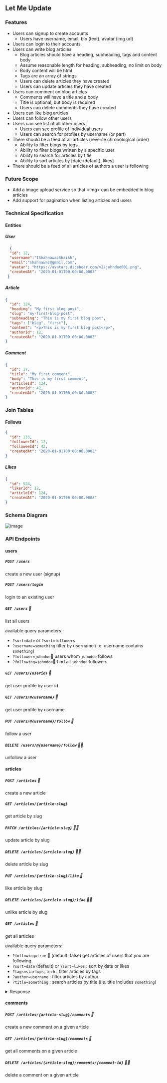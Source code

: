 ## Let Me Update

### Features
- Users can signup to create accounts
   - Users have username, email, bio (text), avatar (img url)
- Users can login to their accounts
- Users can write blog articles
  - Blog articles should have a heading, subheading, tags and content body
  - Assume reasonable length for heading, subheading, no limit on body
  - Body content will be html
  - Tags are an array of strings
  - Users can delete articles they have created
  - Users can update articles they have created
- Users can comment on blog articles
  - Comments will have a title and a body
  - Title is optional, but body is required
  - Users can delete comments they have created
- Users can like blog articles
- Users can follow other users
- Users can see list of all other users
  - Users can see profile of individual users
  - Users can search for profiles by username (or part)
- There should be a feed of all articles (reverse chronological order)
  - Ability to filter blogs by tags
  - Ability to filter blogs written by a specific user
  - Ability to search for articles by title
  - Ability to sort articles by [date (default), likes]
- There should be a feed of all articles of authors a user is following

### Future Scope
- Add a image upload service so that \<img\> can be embedded in blog articles
- Add support for pagination when listing articles and users


### Technical Specification

#### Entities

##### User
```json
  {
  "id": 12,
  "username":"IShahnawazShaikh",
  "email":"shahnawaz@gmail.com",
  "avatar": "https://avatars.dicebear.com/v2/johndoe001.png",
  "createdAt": "2020-01-01T00:00:00.000Z"
 }
```
##### Article

```json
{
  "id": 124,
  "heading": "My first blog post",
  "slug": "my-first-blog-post",
  "subheading": "This is my first blog post",
  "tags": ["blog", "first"],
  "content": "<p>This is my first blog post</p>",
  "authorId": 12,
  "createdAt": "2020-01-01T00:00:00.000Z"
}
```

##### Comment

```json
{
  "id": 17,
  "title": "My first comment",
  "body": "This is my first comment",
  "articleId": 124,
  "authorId": 42,
  "createdAt": "2020-01-01T00:00:00.000Z"
}

```


### Join Tables

#### Follows
```json
{
  "id": 133,
  "followerId": 12,
  "followeeId": 42,
  "createdAt": "2020-01-01T00:00:00.000Z"
}
```

##### Likes

```json
{
  "id": 524,
  "likerId": 12,
  "articleId": 124,
  "createdAt": "2020-01-01T00:00:00.000Z"
}
```

### Schema Diagram

![image](https://user-images.githubusercontent.com/1327050/168328390-12badd31-49f9-4a00-a3be-b94f7298e4fc.png)

### API Endpoints

#### users

##### `POST /users`
create a new user (signup)

##### `POST /users/login`
login to an existing user

##### `GET /users` 📄
list all users

available query parameters :
- `?sort=date` or `?sort=followers`
- `?username=something` filter by username (i.e. username contains `something`)
- `?follower=johndoe`🔐 users whom `johndoe` follows
- `?following=johndoe`🔐 find all `johndoe` followers


##### `GET /users/{userid}` 🔐
get user profile by user id

##### `GET /users/@{username}` 🔐
get user profile by username

##### `PUT /users/@{username}/follow` 🔐
follow a user

##### `DELETE /users/@{username}/follow` 🔐👤
unfollow a user


#### articles

##### `POST /articles` 🔐
create a new article

##### `GET /articles/{article-slug}`
get article by slug

##### `PATCH /articles/{article-slug}` 🔐👤
update article by slug

##### `DELETE /articles/{article-slug}` 🔐👤
delete article by slug

##### `PUT /articles/{article-slug}/like` 🔐
like article by slug

##### `DELETE /articles/{article-slug}/like` 🔐👤
unlike article by slug

##### `GET /articles` 📄
get all articles

available query parameters:
- `?following=true` 🔐 (default: false) get articles of users that you are following
- `?sort=date` (default) or `?sort=likes` : sort by date or likes
- `?tags=startups,tech` : filter articles by tags
- `?author=username` : filter articles by author
- `?title=something` : search articles by title (i.e. title includes `something`)

<details>
  <summary>Response</summary>

```json
[
  {
    "id": 124,
    "heading": "My first blog post",
    "slug": "my-first-blog-post",
    "subheading": "This is my first blog post",
    "tags": ["blog", "first"],
    "author": {
      "username": "johndoe001",
      "avatar": "https://avatars.dicebear.com/v2/johndoe001.png"
    },
    "createdAt": "2020-01-01T00:00:00.000Z"
  },
  {
    "id": 422,
    "heading": "Another nice article",
    "slug": "another-nice-article",
    "subheading": "This is another nice article",
    "tags": ["article", "first"],
    "author": {
      "username": "johndoe001",
      "avatar": "https://avatars.dicebear.com/v2/johndoe001.png"
    },
    "createdAt": "2020-01-01T00:00:00.000Z"
  }
]
```
</details>

#### comments

##### `POST /articles/{article-slug}/comments` 🔐
create a new comment on a given article

##### `GET /articles/{article-slug}/comments` 📄
get all comments on a given article

##### `DELETE /articles/{article-slug}/comments/{comment-id}` 🔐👤
delete a comment on a given article
